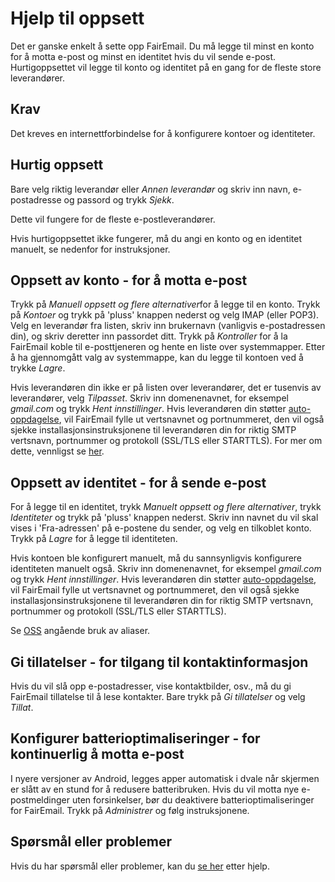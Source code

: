 # Hjelp til oppsett

Det er ganske enkelt å sette opp FairEmail. Du må legge til minst en konto for å motta e-post og minst en identitet hvis du vil sende e-post. Hurtigoppsettet vil legge til konto og identitet på en gang for de fleste store leverandører.

## Krav

Det kreves en internettforbindelse for å konfigurere kontoer og identiteter.

## Hurtig oppsett

Bare velg riktig leverandør eller *Annen leverandør* og skriv inn navn, e-postadresse og passord og trykk *Sjekk*.

Dette vil fungere for de fleste e-postleverandører.

Hvis hurtigoppsettet ikke fungerer, må du angi en konto og en identitet manuelt, se nedenfor for instruksjoner.

## Oppsett av konto - for å motta e-post

Trykk på *Manuell oppsett og flere alternativer*for å legge til en konto. Trykk på *Kontoer* og trykk på 'pluss' knappen nederst og velg IMAP (eller POP3). Velg en leverandør fra listen, skriv inn brukernavn (vanligvis e-postadressen din), og skriv deretter inn passordet ditt. Trykk på *Kontroller* for å la FairEmail koble til e-posttjeneren og hente en liste over systemmapper. Etter å ha gjennomgått valg av systemmappe, kan du legge til kontoen ved å trykke *Lagre*.

Hvis leverandøren din ikke er på listen over leverandører, det er tusenvis av leverandører, velg *Tilpasset*. Skriv inn domenenavnet, for eksempel *gmail.com* og trykk *Hent innstillinger*. Hvis leverandøren din støtter [auto-oppdagelse](https://tools.ietf.org/html/rfc6186), vil FairEmail fylle ut vertsnavnet og portnummeret, den vil også sjekke installasjonsinstruksjonene til leverandøren din for riktig SMTP vertsnavn, portnummer og protokoll (SSL/TLS eller STARTTLS). For mer om dette, vennligst se [her](https://github.com/34j/FairEmailFree/blob/master/FAQ.md#authorizing-accounts).

## Oppsett av identitet - for å sende e-post

For å legge til en identitet, trykk *Manuelt oppsett og flere alternativer*, trykk *Identiteter* og trykk på 'pluss' knappen nederst. Skriv inn navnet du vil skal vises i 'Fra-adressen' på e-postene du sender, og velg en tilkoblet konto. Trykk på *Lagre* for å legge til identiteten.

Hvis kontoen ble konfigurert manuelt, må du sannsynligvis konfigurere identiteten manuelt også. Skriv inn domenenavnet, for eksempel *gmail.com* og trykk *Hent innstillinger*. Hvis leverandøren din støtter [auto-oppdagelse](https://tools.ietf.org/html/rfc6186), vil FairEmail fylle ut vertsnavnet og portnummeret, den vil også sjekke installasjonsinstruksjonene til leverandøren din for riktig SMTP vertsnavn, portnummer og protokoll (SSL/TLS eller STARTTLS).

Se [OSS](https://github.com/34j/FairEmailFree/blob/master/FAQ.md#FAQ9) angående bruk av aliaser.

## Gi tillatelser - for tilgang til kontaktinformasjon

Hvis du vil slå opp e-postadresser, vise kontaktbilder, osv., må du gi FairEmail tillatelse til å lese kontakter. Bare trykk på *Gi tillatelser* og velg *Tillat*.

## Konfigurer batterioptimaliseringer - for kontinuerlig å motta e-post

I nyere versjoner av Android, legges apper automatisk i dvale når skjermen er slått av en stund for å redusere batteribruken. Hvis du vil motta nye e-postmeldinger uten forsinkelser, bør du deaktivere batterioptimaliseringer for FairEmail. Trykk på *Administrer* og følg instruksjonene.

## Spørsmål eller problemer

Hvis du har spørsmål eller problemer, kan du [se her](https://github.com/34j/FairEmailFree/blob/master/FAQ.md) etter hjelp.